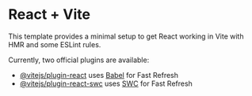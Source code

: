 # React + Vite

This template provides a minimal setup to get React working in Vite with HMR and some ESLint rules.

Currently, two official plugins are available:

- [@vitejs/plugin-react](https://github.com/vitejs/vite-plugin-react/blob/main/packages/plugin-react/README.md) uses [Babel](https://babeljs.io/) for Fast Refresh
- [@vitejs/plugin-react-swc](https://github.com/vitejs/vite-plugin-react-swc) uses [SWC](https://swc.rs/) for Fast Refresh



<!-- 
import Swal from 'sweetalert2'
import './styles.css'
const swa1 require('sweetalert2')
Swal.fire({
  title: 'Do you want to save the changes?',
  icon:'success',
  toast:'true',
  timer:'6000',
  position:'bottom-right',
  timerProgressBase:true,
  showConfirmButton:false,
}) -->